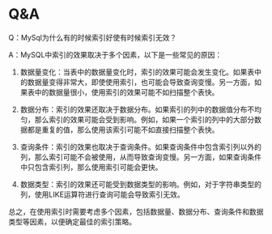 # Q&A

Q：MySql为什么有的时候索引好使有时候索引无效？

A：MySQL中索引的效果取决于多个因素，以下是一些常见的原因：

  1. 数据量变化：当表中的数据量变化时，索引的效果可能会发生变化。如果表中的数据量变得非常大，即使使用索引，也可能会导致查询变慢。另一方面，如果表中的数据量很小，使用索引的效果可能不如扫描整个表快。

  2. 数据分布：索引的效果还取决于数据分布。如果索引的列中的数据值分布不均匀，那么索引的效果可能会受到影响。例如，如果一个索引的列中的大部分数据都是重复的值，那么使用该索引可能不如直接扫描整个表快。

  3. 查询条件：索引的效果也取决于查询条件。如果查询条件中包含索引列以外的列，那么索引可能不会被使用，从而导致查询变慢。另一方面，如果查询条件中只包含索引列，那么使用索引可能会更快。

  4. 数据类型：索引的效果还可能受到数据类型的影响。例如，对于字符串类型的列，使用LIKE运算符进行查询可能会导致索引无效。

  总之，在使用索引时需要考虑多个因素，包括数据量、数据分布、查询条件和数据类型等因素，以便确定最佳的索引策略。